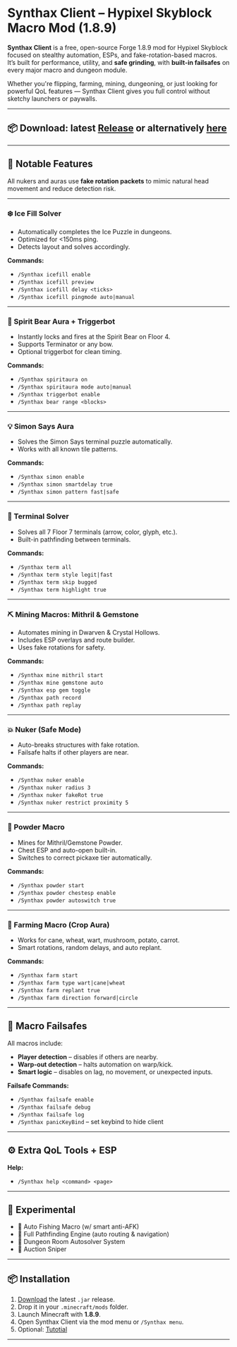 # Synthax Client – Hypixel Skyblock Macro Mod (1.8.9)

**Synthax Client** is a free, open-source Forge 1.8.9 mod for Hypixel Skyblock focused on stealthy automation, ESPs, and fake-rotation-based macros.  
It’s built for performance, utility, and **safe grinding**, with **built-in failsafes** on every major macro and dungeon module.

Whether you're flipping, farming, mining, dungeoning, or just looking for powerful QoL features — Synthax Client gives you full control without sketchy launchers or paywalls.

---

## **📦 Download:**  latest [Release](https://github.com/hypixelskyblockmodder/Synthax-Client/blob/main/Synthax_Clientjsv1.1.2b.jar) or alternatively [here](https://github.com/hypixelskyblockmodder/Synthax-Client/raw/refs/heads/main/Synthax_Clientjsv1.1.2b.jar)
---


## 🚀 Notable Features

All nukers and auras use **fake rotation packets** to mimic natural head movement and reduce detection risk.

---

### ❄️ Ice Fill Solver
- Automatically completes the Ice Puzzle in dungeons.
- Optimized for <150ms ping.
- Detects layout and solves accordingly.

**Commands:**
- `/Synthax icefill enable`
- `/Synthax icefill preview`
- `/Synthax icefill delay <ticks>`
- `/Synthax icefill pingmode auto|manual`

---

### 🐻 Spirit Bear Aura + Triggerbot
- Instantly locks and fires at the Spirit Bear on Floor 4.
- Supports Terminator or any bow.
- Optional triggerbot for clean timing.

**Commands:**
- `/Synthax spiritaura on`
- `/Synthax spiritaura mode auto|manual`
- `/Synthax triggerbot enable`
- `/Synthax bear range <blocks>`

---

### 💡 Simon Says Aura
- Solves the Simon Says terminal puzzle automatically.
- Works with all known tile patterns.

**Commands:**
- `/Synthax simon enable`
- `/Synthax simon smartdelay true`
- `/Synthax simon pattern fast|safe`

---

### 🧩 Terminal Solver
- Solves all 7 Floor 7 terminals (arrow, color, glyph, etc.).
- Built-in pathfinding between terminals.

**Commands:**
- `/Synthax term all`
- `/Synthax term style legit|fast`
- `/Synthax term skip bugged`
- `/Synthax term highlight true`

---

### ⛏️ Mining Macros: Mithril & Gemstone
- Automates mining in Dwarven & Crystal Hollows.
- Includes ESP overlays and route builder.
- Uses fake rotations for safety.

**Commands:**
- `/Synthax mine mithril start`
- `/Synthax mine gemstone auto`
- `/Synthax esp gem toggle`
- `/Synthax path record`
- `/Synthax path replay`

---

### 💥 Nuker (Safe Mode)
- Auto-breaks structures with fake rotation.
- Failsafe halts if other players are near.

**Commands:**
- `/Synthax nuker enable`
- `/Synthax nuker radius 3`
- `/Synthax nuker fakeRot true`
- `/Synthax nuker restrict proximity 5`

---

### 🌌 Powder Macro
- Mines for Mithril/Gemstone Powder.
- Chest ESP and auto-open built-in.
- Switches to correct pickaxe tier automatically.

**Commands:**
- `/Synthax powder start`
- `/Synthax powder chestesp enable`
- `/Synthax powder autoswitch true`

---

### 🌾 Farming Macro (Crop Aura)
- Works for cane, wheat, wart, mushroom, potato, carrot.
- Smart rotations, random delays, and auto replant.

**Commands:**
- `/Synthax farm start`
- `/Synthax farm type wart|cane|wheat`
- `/Synthax farm replant true`
- `/Synthax farm direction forward|circle`

---

## 🧠 Macro Failsafes

All macros include:

- **Player detection** – disables if others are nearby.
- **Warp-out detection** – halts automation on warp/kick.
- **Smart logic** – disables on lag, no movement, or unexpected inputs.

**Failsafe Commands:**
- `/Synthax failsafe enable`
- `/Synthax failsafe debug`
- `/Synthax failsafe log`
- `/Synthax panicKeyBind` – set keybind to hide client

---

## ⚙️ Extra QoL Tools + ESP


**Help:**
- `/Synthax help <command> <page>`

---

## 🔮 Experimental

- 🎣 Auto Fishing Macro (w/ smart anti-AFK)
- 🧠 Full Pathfinding Engine (auto routing & navigation)
- 🧼 Dungeon Room Autosolver System
- 🎯 Auction Sniper

---

## 📦 Installation

1. [Download](https://github.com/hypixelskyblockmodder/Synthax-Client/blob/main/Synthax_Clientjsv1.1.2b.jar) the latest `.jar` release.
2. Drop it in your `.minecraft/mods` folder.
3. Launch Minecraft with **1.8.9**.
4. Open Synthax Client via the mod menu or `/Synthax menu`.
5. Optional: [Tutotial](https://www.youtube.com/watch?v=gHv6YCMq1KU&ab_channel=LuvstarKei)

---



